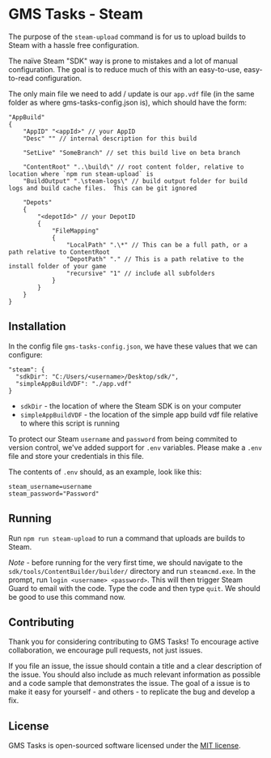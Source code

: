 # GMS Tasks - Steam

The purpose of the `steam-upload` command is for us to upload builds to Steam with a hassle free configuration.

The naïve Steam "SDK" way is prone to mistakes and a lot of manual configuration.  The goal is to reduce much of this with an easy-to-use, easy-to-read configuration.

The only main file we need to add / update is our `app.vdf` file (in the same folder as where gms-tasks-config.json is), which should have the form:

```
"AppBuild"
{
	"AppID" "<appId>" // your AppID
	"Desc" "" // internal description for this build
	
	"SetLive" "SomeBranch" // set this build live on beta branch

	"ContentRoot" "..\build\" // root content folder, relative to location where `npm run steam-upload` is
	"BuildOutput" ".\steam-logs\" // build output folder for build logs and build cache files.  This can be git ignored

	"Depots"
	{
		"<depotId>" // your DepotID
		{
			"FileMapping"
			{
				"LocalPath" ".\*" // This can be a full path, or a path relative to ContentRoot
				"DepotPath" "." // This is a path relative to the install folder of your game
				"recursive" "1" // include all subfolders
			}
		}
	}
}
```

## Installation

In the config file `gms-tasks-config.json`, we have these values that we can configure:

```
"steam": {
  "sdkDir": "C:/Users/<username>/Desktop/sdk/",
  "simpleAppBuildVDF": "./app.vdf"
}
```

* `sdkDir` - the location of where the Steam SDK is on your computer
* `simpleAppBuildVDF` - the location of the simple app build vdf file relative to where this script is running

To protect our Steam `username` and `password` from being commited to version control, we've added support for `.env` variables.  Please make a `.env` file and store your credentials in this file.

The contents of `.env` should, as an example, look like this:

```
steam_username=username
steam_password="Password"
```

## Running

Run `npm run steam-upload` to run a command that uploads are builds to Steam.

*Note* - before running for the very first time, we should navigate to the `sdk/tools/ContentBuilder/builder/` directory and run `steamcmd.exe`.  In the prompt, run `login <username> <password>`.  This will then trigger Steam Guard to email with the code.  Type the code and then type `quit`.  We should be good to use this command now.

## Contributing

Thank you for considering contributing to GMS Tasks! To encourage active collaboration, we encourage pull requests, not just issues.

If you file an issue, the issue should contain a title and a clear description of the issue. You should also include as much relevant information as possible and a code sample that demonstrates the issue. The goal of a issue is to make it easy for yourself - and others - to replicate the bug and develop a fix.

## License

GMS Tasks is open-sourced software licensed under the [MIT license](http://opensource.org/licenses/MIT).
